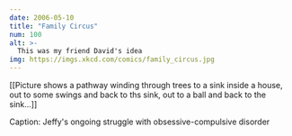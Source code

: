 ```yaml
---
date: 2006-05-10
title: "Family Circus"
num: 100
alt: >-
  This was my friend David's idea
img: https://imgs.xkcd.com/comics/family_circus.jpg
---
```

[[Picture shows a pathway winding through trees to a sink inside a house, out to some swings and back to ths sink, out to a ball and back to the sink...]]

Caption: Jeffy's ongoing struggle with obsessive-compulsive disorder

